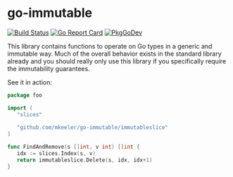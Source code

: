 # go-immutable
[![Build Status](https://github.com/mkeeler/go-immutable/actions/workflows/go.yml/badge.svg?branch=main)](https://github.com/mkeeler/go-immutable/actions/workflows/go.yml) [![Go Report Card](https://goreportcard.com/badge/github.com/mkeeler/go-immutable)](https://goreportcard.com/report/github.com/mkeeler/go-immutable) [![PkgGoDev](https://pkg.go.dev/badge/github.com/mkeeler/go-immutable)](https://pkg.go.dev/github.com/mkeeler/go-immutable)

This library contains functions to operate on Go types in a generic and immutable way. Much of the overall behavior exists in the standard library already and you should really only use this library if you specifically require the immutability guarantees.

See it in action:

```go
package foo

import (
   "slices"
   
   "github.com/mkeeler/go-immutable/immutableslice"
)

func FindAndRemove(s []int, v int) []int {
   idx := slices.Index(s, v)
   return immutableslice.Delete(s, idx, idx+1)
}
```
